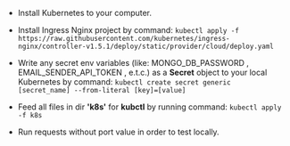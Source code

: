 * Install Kubernetes to your computer.

* Install Ingress Nginx project by command:
`kubectl apply -f https://raw.githubusercontent.com/kubernetes/ingress-nginx/controller-v1.5.1/deploy/static/provider/cloud/deploy.yaml`

* Write any secret env variables (like: MONGO_DB_PASSWORD , EMAIL_SENDER_API_TOKEN , e.t.c.) as a **Secret** object to your local Kubernetes by command:
`kubectl create secret generic [secret_name] --from-literal [key]=[value]`

* Feed all files in dir **'k8s'** for **kubctl** by running command:
`kubectl apply -f k8s`

* Run requests without port value in order to test locally.